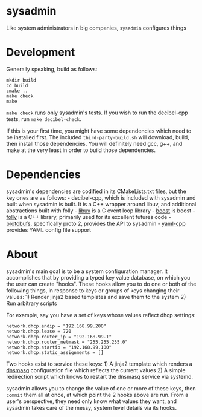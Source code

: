 sysadmin
========

Like system administrators in big companies, `sysadmin` configures things

Development
===========

Generally speaking, build as follows:

```
mkdir build
cd build
cmake ..
make check
make
```

`make check` runs only sysadmin's tests. If you wish to run the decibel-cpp tests, run
`make decibel-check`.

If this is your first time, you might have some dependencies which need to be installed
first. The included `third-party-build.sh` will download, build, then install those
dependencies. You will definitely need gcc, g++, and make at the very least in order
to build those dependencies.

Dependencies
============

sysadmin's dependencies are codified in its CMakeLists.txt files, but the key ones are
as follows:
    - decibel-cpp, which is included with sysadmin and built when sysadmin is built. It
      is a C++ wrapper around libuv, and additional abstractions built with folly
    - [libuv](https://github.com/libuv/libuv) is a C event loop library
    - [boost](http://www.boost.org/) is boost
    - [folly](https://github.com/facebook/folly) is a C++ library, primarily used for
      its excellent futures code
    - [protobufs](https://developers.google.com/protocol-buffers/), specifically proto 2,
      provides the API to sysadmin
    - [yaml-cpp](https://github.com/jbeder/yaml-cpp) provides YAML config file support

About
=====

sysadmin's main goal is to be a system configuration manager. It accomplishes that
by providing a typed key value database, on which you the user can create "hooks".
These hooks allow you to do one or both of the following things, in response to
keys or groups of keys changing their values:
    1) Render jinja2 based templates and save them to the system
    2) Run arbitrary scripts

For example, say you have a set of keys whose values reflect dhcp settings:

```
network.dhcp.endip = "192.168.99.200"
network.dhcp.lease = 720
network.dhcp.router_ip = "192.168.99.1"
network.dhcp.router_netmask = "255.255.255.0"
network.dhcp.startip = "192.168.99.100"
network.dhcp.static_assignments = []
```

Two hooks exist to service these keys:
    1) A jinja2 template which renders a [dnsmasq](http://www.thekelleys.org.uk/dnsmasq/doc.html)
       configuration file which reflects the current values
    2) A simple redirection script which knows to restart the dnsmasq
       service via systemd.

sysadmin allows you to change the value of one or more of these keys, then `commit` them
all at once, at which point the 2 hooks above are run. From a user's perspective, they need
only know what values they want, and sysadmin takes care of the messy, system level details
via its hooks.
